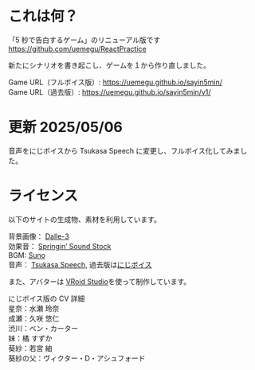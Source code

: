 # これは何？

「5 秒で告白するゲーム」のリニューアル版です  
https://github.com/uemegu/ReactPractice

新たにシナリオを書き起こし、ゲームを１から作り直しました。

Game URL（フルボイス版）: https://uemegu.github.io/sayin5min/  
Game URL（過去版）: https://uemegu.github.io/sayin5min/v1/

# 更新 2025/05/06

音声をにじボイスから Tsukasa Speech に変更し、フルボイス化してみました。

# ライセンス

以下のサイトの生成物、素材を利用しています。

背景画像： [Dalle-3](https://openai.com/ja-JP/)  
効果音： [Springin’ Sound Stock](https://www.springin.org/sound-stock/)  
BGM: [Suno](https://suno.com/)  
音声： [Tsukasa Speech](https://huggingface.co/Respair/Tsukasa_Speech), 過去版は[にじボイス](https://nijivoice.com/)

また、アバターは [VRoid Studio](https://vroid.com/studio)を使って制作しています。

にじボイス版の CV 詳細  
星奈：水瀬 玲奈  
成瀬：久咲 悠仁  
渋川：ベン・カーター  
妹：橘 すずか  
葵紗：若宮 紬  
葵紗の父：ヴィクター・D・アシュフォード
